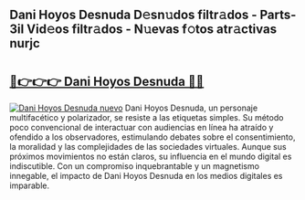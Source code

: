 ## Dani Hoyos Desnuda D𝚎sn𝚞dos filtr𝚊dos - Parts-3iI Vid𝚎os filtr𝚊dos - N𝚞evas f𝚘tos atr𝚊ctivas nurjc

# <h2><a href="http://mbb4do8.tromn.icu/?c=Dani+Hoyos+Desnuda">🔗👉👉👉 Dani Hoyos Desnuda 🔗🔗</a></h2>

[![Dani Hoyos Desnuda nuevo](https://i.imgur.com/pEAQMta.gif)](http://mbb4do8.tromn.icu/?c=Dani+Hoyos+Desnuda)
Dani Hoyos Desnuda, un personaje multifacético y polarizador, se resiste a las etiquetas simples. Su método poco convencional de interactuar con audiencias en línea ha atraído y ofendido a los observadores, estimulando debates sobre el consentimiento, la moralidad y las complejidades de las sociedades virtuales. Aunque sus próximos movimientos no están claros, su influencia en el mundo digital es indiscutible. Con un compromiso inquebrantable y un magnetismo innegable, el impacto de Dani Hoyos Desnuda en los medios digitales es imparable.
